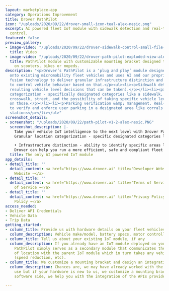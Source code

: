 ```yaml
---
layout: marketplace-app
category: Operations Improvement
title: Drover PathPilot
icon: "/uploads/2020/09/22/drover-small-icon-teal-alex-nesic.png"
excerpt: AI powered fleet IoT module with sidewalk detection and real-time vehicle
  control.
featured: false
preview_gallery:
- image-video: "/uploads/2020/09/22/drover-sidewalk-control-small-file-alex-nesic.mov"
  title: Video
- image-video: "/uploads/2020/09/22/drover-path-pilot-exploded-view-alex-nesic.png"
  title: PathPilot module with customizable mounting bracket designed to be mounted
    on scooters, bikes or mopeds.
description: "<p>Drover’s PathPilot is a ‘plug and play’ module designed to be retrofit
  onto existing micromobility fleet vehicles and uses AI and our proprietary sensor
  fusion technology to deliver granular infrastructure distinction and the ability
  to control vehicle behavior based on that.</p><ul><li><p>Sidewalk detection (and
  resulting vehicle level decisions that can be taken).</p></li><li><p>Granular location
  categorization - specifically designated categories like a sidewalk, bike lane,
  crosswalk, street, and the possibility of taking specific vehicle level action based
  on those.</p></li><li><p>Parking verification &amp; management. Real-time ability
  to verify and enforce user parking in a designated area like corrals or docking
  stations</p></li></ul>"
screenshot_details:
- screenshot: "/uploads/2020/09/22/path-pilot-v1-2-alex-nesic.PNG"
  screenshot_description: |-
    Take your vehicle IoT intelligence to the next level with Drover PathPilot. Easy compliance with regulations, demonstration of superior safety capabilities for city RFPs, and potential reduction of insurance costs. PathPilot will provide you with unparalleled understanding of rider behavior by being precisely aware of where your vehicles are being ridden.
    Granular location categorization - specific designated categories like sidewalk, bike lane, crosswalk, street and possibility of taking specific vehicle level action based on those.

    • Infrastructure distinction - ability to identify specific areas like covered parking garages or building lobbies and take real-time vehicle level control - preventing users from taking scooters in those areas
    Drover can help you run a more efficient, safe and compliant fleet ultimately increasing your profitability!
  title: The only AI powered IoT module
app_details:
- detail_title: ''
  detail_content: <a href="https://www.drover.ai" title="Developer Website →">Developer
    Website →</a>
- detail_title: ''
  detail_content: <a href="https://www.drover.ai" title="Terms of Service →">Terms
    of Service →</a>
- detail_title: ''
  detail_content: <a href="https://www.drover.ai" title="Privacy Policy →">Privacy
    Policy →</a>
access_needed:
- Deliver API Credentials
- Vehicle Data
- Trip Data
getting_started:
- column_title: Provide us with hardware details on your fleet vehicles
  column_description: Vehicle make/model, battery specs, motor controller, etc.
- column_title: Tell us about your existing IoT module, if any
  column_description: If you already have an IoT module deployed on your vehicles,
    PathPilot simply serves as a secondary module that communicates the granular states
    of location with the parent IoT module which in turn takes any vehicle level decisions
    (speed reduction, etc).
- column_title: We customize a mounting bracket and design an integration plan.
  column_description: Chances are, we may have already worked with the vehicles you
    use but if your hardware is new to us, we customize a mounting bracket. On the
    software side, we help you with the integration of the APIs provided by Drover.

---
```

